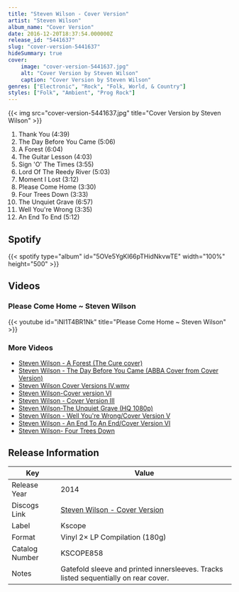 ```yaml
---
title: "Steven Wilson - Cover Version"
artist: "Steven Wilson"
album_name: "Cover Version"
date: 2016-12-20T18:37:54.000000Z
release_id: "5441637"
slug: "cover-version-5441637"
hideSummary: true
cover:
    image: "cover-version-5441637.jpg"
    alt: "Cover Version by Steven Wilson"
    caption: "Cover Version by Steven Wilson"
genres: ["Electronic", "Rock", "Folk, World, & Country"]
styles: ["Folk", "Ambient", "Prog Rock"]
---
```


{{< img src="cover-version-5441637.jpg" title="Cover Version by Steven Wilson" >}}

<!-- section break -->

1. Thank You (4:39)
2. The Day Before You Came (5:06)
3. A Forest (6:04)
4. The Guitar Lesson (4:03)
5. Sign 'O' The Times (3:55)
6. Lord Of The Reedy River (5:03)
7. Moment I Lost (3:12)
8. Please Come Home (3:30)
9. Four Trees Down (3:33)
10. The Unquiet Grave (6:57)
11. Well You're Wrong (3:35)
12. An End To End (5:12)

<!-- section break -->


## Spotify
{{< spotify type="album" id="5OVe5YgKI66pTHidNkvwTE" width="100%" height="500" >}}



## Videos
### Please Come Home ~ Steven Wilson
{{< youtube id="iNI1T4BR1Nk" title="Please Come Home ~ Steven Wilson" >}}<br>

### More Videos

- [Steven Wilson - A Forest (The Cure cover)](https://www.youtube.com/watch?v=dqzX26jkM-g)
- [Steven Wilson - The Day Before You Came (ABBA Cover from Cover Version)](https://www.youtube.com/watch?v=qcj1gOGNrhc)
- [Steven Wilson Cover Versions IV.wmv](https://www.youtube.com/watch?v=iuwzIU2wVxU)
- [Steven Wilson-Cover version VI](https://www.youtube.com/watch?v=Gtx-TQzDzy8)
- [Steven Wilson - Cover Version III](https://www.youtube.com/watch?v=Ord7eGkWxVc)
- [Steven Wilson-The Unquiet Grave (HQ 1080p)](https://www.youtube.com/watch?v=Eaw4Ndj1QAo)
- [Steven Wilson - Well You're Wrong/Cover Version V](https://www.youtube.com/watch?v=QwA0xgk-VVg)
- [Steven Wilson - An End To An End/Cover Version VI](https://www.youtube.com/watch?v=_eVMIDd8NqE)
- [Steven Wilson- Four Trees Down](https://www.youtube.com/watch?v=3mR8xXy8GFs)


## Release Information
|  Key           | Value                                                |
| ---------------| ---------------------------------------------------- |
| Release Year   | 2014                                   |
| Discogs Link   | [Steven Wilson - Cover Version](https://www.discogs.com/release/5441637-Steven-Wilson-Cover-Version) |
| Label          | Kscope |
| Format         | Vinyl 2× LP Compilation (180g) |
| Catalog Number | KSCOPE858 |
| Notes | Gatefold sleeve and printed innersleeves. Tracks listed sequentially on rear cover. |